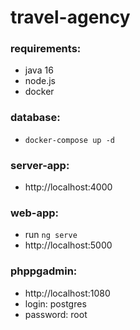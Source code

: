 # travel-agency

### requirements:

* java 16
* node.js
* docker

### database:

* `docker-compose up -d`

### server-app:

* http://localhost:4000

### web-app:

* run `ng serve`
* http://localhost:5000

### phppgadmin:

* http://localhost:1080
* login: postgres
* password: root
